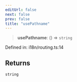 ```yaml
---
editUrl: false
next: false
prev: false
title: "usePathname"
---
```


> **usePathname**: () => `string`

Defined in: i18n/routing.ts:14

## Returns

`string`
